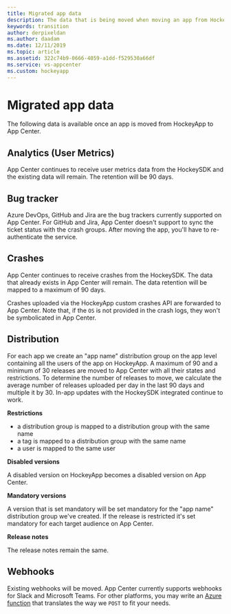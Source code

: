 ```yaml
---
title: Migrated app data
description: The data that is being moved when moving an app from HockeyApp to App Center
keywords: transition
author: derpixeldan
ms.author: daadam
ms.date: 12/11/2019
ms.topic: article
ms.assetid: 322c74b9-0666-4059-a1dd-f529530a66df
ms.service: vs-appcenter
ms.custom: hockeyapp
---
```


# Migrated app data

The following data is available once an app is moved from HockeyApp to App Center.

## Analytics (User Metrics)

App Center continues to receive user metrics data from the HockeySDK and the existing data will remain. The retention will be 90 days.

## Bug tracker

Azure DevOps, GitHub and Jira are the bug trackers currently supported on App Center. For GitHub and Jira, App Center doesn't support to sync the ticket status with the crash groups. After moving the app, you'll have to re-authenticate the service.

## Crashes

App Center continues to receive crashes from the HockeySDK. The data that already exists in App Center will remain. The data retention will be mapped to a maximum of 90 days.

Crashes uploaded via the HockeyApp custom crashes API are forwarded to App Center. Note that, if the `OS` is not provided in the crash logs, they won't be symbolicated in App Center.

## Distribution

For each app we create an "app name" distribution group on the app level containing all the users of the app on HockeyApp. A maximum of 90 and a minimum of 30 releases are moved to App Center with all their states and restrictions. To determine the number of releases to move, we calculate the average number of releases uploaded per day in the last 90 days and multiple it by 30. In-app updates with the HockeySDK integrated continue to work.

**Restrictions**

* a distribution group is mapped to a distribution group with the same name
* a tag is mapped to a distribution group with the same name
* a user is mapped to the same user

**Disabled versions**

A disabled version on HockeyApp becomes a disabled version on App Center.

**Mandatory versions**

A version that is set mandatory will be set mandatory for the "app name" distribution group we've created. If the release is restricted it's set mandatory for each target audience on App Center.

**Release notes**

The release notes remain the same.

## Webhooks
Existing webhooks will be moved. App Center currently supports webhooks for Slack and Microsoft Teams. For other platforms, you may write an [Azure function](https://docs.microsoft.com/azure/azure-functions/) that translates the way we `POST` to fit your needs.

